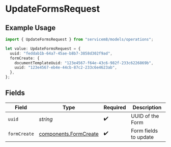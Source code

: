 # UpdateFormsRequest

## Example Usage

```typescript
import { UpdateFormsRequest } from "servicem8/models/operations";

let value: UpdateFormsRequest = {
  uuid: "feddab1b-64a7-45ae-b8b7-3858d302f9ad",
  formCreate: {
    documentTemplateUuid: "123e4567-f64e-43c6-982f-233c6226869b",
    uuid: "123e4567-eb4e-44cb-87c2-233c6e4623ab",
  },
};
```

## Fields

| Field                                                          | Type                                                           | Required                                                       | Description                                                    |
| -------------------------------------------------------------- | -------------------------------------------------------------- | -------------------------------------------------------------- | -------------------------------------------------------------- |
| `uuid`                                                         | *string*                                                       | :heavy_check_mark:                                             | UUID of the Form                                               |
| `formCreate`                                                   | [components.FormCreate](../../models/components/formcreate.md) | :heavy_check_mark:                                             | Form fields to update                                          |